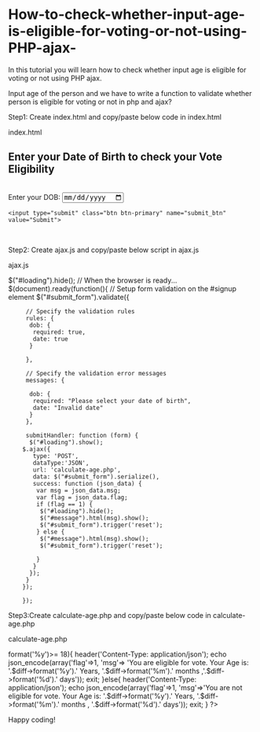# How-to-check-whether-input-age-is-eligible-for-voting-or-not-using-PHP-ajax-
In this tutorial you will learn how to check whether input age is eligible for voting or not using PHP ajax.

Input age of the person and we have to write a function to validate whether person is eligible for voting or not in php and ajax? 

Step1: Create index.html and copy/paste below code in index.html

index.html


<!DOCTYPE html>
<html lang="en">
<head>
  <title>www.sleepycoder.com | Enter your Date of Birth to check your vote eligiblity</title>
  <meta charset="utf-8">
  <meta name="viewport" content="width=device-width, initial-scale=1">
  <link rel="stylesheet" href="https://stackpath.bootstrapcdn.com/bootstrap/4.5.2/css
/bootstrap.min.css">
  <script src="https://ajax.googleapis.com/ajax/libs/jquery/3.5.1/jquery.min.js">
</script>
  <script src="https://cdn.jsdelivr.net/npm/jquery-validation@1.19.1/dist/jquery.
validate.min.js"></script>
  <script src="ajax.js" type="text/javascript"></script>
     <style type="text/css">
        .label {
        width: 100px;
        text-align: right;
        float: left;
        padding-right: 10px;
        }
        #submit_form label.error, .output {
        color: #FB3A3A;
        font-family:"Segoe UI";
        font-size:13px;
        margin-top:-10px;
        }
     </style>

</head>
<body>

<div class="container">
<div class="row">
    <div class="col-md-12">
  <h2>Enter your Date of Birth to check your Vote Eligibility</h2><br>
  <form action="#" id="submit_form" method="POST"  
enctype="application/x-www-form-urlencoded">
    <div class="form-group">
      <label for="dob">Enter your DOB:</label>
      <input type="date" class="form-control" id="dob"  
placeholder="Enter Date of birth" name="dob">
    </div>
    
    <input type="submit" class="btn btn-primary" name="submit_btn" value="Submit">
  </form>
  <div id="loading" style="display: none;">Calculating...</div>
  <br>
  <div class="alert alert-primary" role="alert" id="message" style="display: none;">
    
  </div>
</div>
</div>
</div>
</body>
</html>


Step2: Create ajax.js and copy/paste below script in ajax.js

ajax.js

 
$("#loading").hide();
        // When the browser is ready...
        $(document).ready(function(){
        // Setup form validation on the #signup element
        $("#submit_form").validate({
        
         // Specify the validation rules
         rules: {
          dob: {
           required: true,
           date: true
          }
        
         },
        
         // Specify the validation error messages
         messages: {
        
          dob: {
           required: "Please select your date of birth",
           date: "Invalid date"
          }
         },
        
         submitHandler: function (form) {   
          $("#loading").show(); 
        $.ajax({
           type: 'POST',
           dataType:'JSON',    
           url: 'calculate-age.php',    
           data: $("#submit_form").serialize(),
           success: function (json_data) {          
            var msg = json_data.msg;
            var flag = json_data.flag;     
            if (flag == 1) {
             $("#loading").hide();
             $("#message").html(msg).show();
             $("#submit_form").trigger('reset');
            } else {
             $("#message").html(msg).show();
             $("#submit_form").trigger('reset');
        
            }
           }
          });
         }
        });
        
        }); 
 
 

Step3:Create calculate-age.php and copy/paste below code in calculate-age.php

calculate-age.php


<?php
    $dateOfBirth = $_POST['dob'];
    $today = date("Y-m-d");
    $diff = date_diff(date_create($dateOfBirth), date_create($today));
    if($diff->format('%y')>= 18){
        header('Content-Type: application/json');
        echo json_encode(array('flag'=>1, 'msg'=> 
'You are eligible for vote. Your Age is: '.$diff->format('%y').' Years, 
'.$diff->format('%m').' months ,'.$diff->format('%d').' days'));
        exit;
    }else{
        header('Content-Type: application/json');
        echo json_encode(array('flag'=>1, 'msg'=>'You are not eligible for vote. 
Your Age is: '.$diff->format('%y').' Years, '.$diff->format('%m').' months ,
'.$diff->format('%d').' days'));
        exit;
    }
?>


Happy coding!
